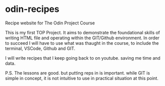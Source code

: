 # odin-recipes
Recipe website for The Odin Project Course

This is my first TOP Project. It aims to demonstrate the foundational
skills of writing HTML file and operating within the GIT/Github environment. In 
order to succeed I will have to use what was thaught in the course, to include
the terminal, VSCode, Github and GIT.


I will write recipes that I keep going back to on youtube. saving me time 
and data.


P.S. The lessons are good. but putting reps in is important. while GIT is 
simple in concept, it is not intuitive to use in practical situation at 
this point.